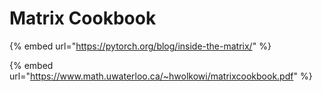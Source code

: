 # Matrix Cookbook

{% embed url="https://pytorch.org/blog/inside-the-matrix/" %}

{% embed url="https://www.math.uwaterloo.ca/~hwolkowi/matrixcookbook.pdf" %}
